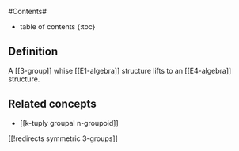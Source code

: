
#Contents#
* table of contents
{:toc}

## Definition

A [[3-group]] whise [[E1-algebra]] structure lifts to an [[E4-algebra]] structure.

## Related concepts

* [[k-tuply groupal n-groupoid]]

[[!redirects symmetric 3-groups]]
